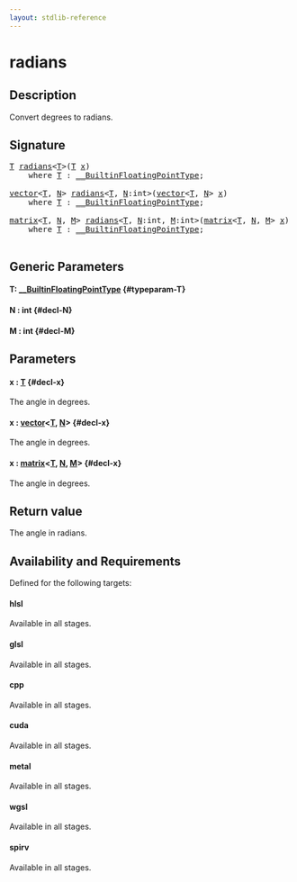 ```yaml
---
layout: stdlib-reference
---
```


# radians

## Description

Convert degrees to radians.



## Signature 

<pre>
<a href="/stdlib-reference/global-decls/radians#typeparam-T" class="code_type">T</a> <a href="/stdlib-reference/global-decls/radians">radians</a>&lt;<a href="/stdlib-reference/global-decls/radians#typeparam-T" class="code_type">T</a>&gt;(<a href="/stdlib-reference/global-decls/radians#typeparam-T" class="code_type">T</a> <a href="/stdlib-reference/global-decls/radians#decl-x" class="code_param">x</a>)
    <span class='code_keyword'>where</span> <a href="/stdlib-reference/global-decls/radians#typeparam-T" class="code_type">T</a> : <a href="/stdlib-reference/interfaces/0_builtinfloatingpointtype-029hm/index" class="code_type">__BuiltinFloatingPointType</a>;

<a href="/stdlib-reference/types/vector/index" class="code_type">vector</a>&lt;<a href="/stdlib-reference/global-decls/radians#typeparam-T" class="code_type">T</a>, <a href="/stdlib-reference/global-decls/radians#decl-N" class="code_var">N</a>&gt; <a href="/stdlib-reference/global-decls/radians">radians</a>&lt;<a href="/stdlib-reference/global-decls/radians#typeparam-T" class="code_type">T</a>, <a href="/stdlib-reference/global-decls/radians#decl-N" class="code_var">N</a>:<span class="code_keyword">int</span>&gt;(<a href="/stdlib-reference/types/vector/index" class="code_type">vector</a>&lt;<a href="/stdlib-reference/global-decls/radians#typeparam-T" class="code_type">T</a>, <a href="/stdlib-reference/global-decls/radians#decl-N" class="code_var">N</a>&gt; <a href="/stdlib-reference/global-decls/radians#decl-x" class="code_param">x</a>)
    <span class='code_keyword'>where</span> <a href="/stdlib-reference/global-decls/radians#typeparam-T" class="code_type">T</a> : <a href="/stdlib-reference/interfaces/0_builtinfloatingpointtype-029hm/index" class="code_type">__BuiltinFloatingPointType</a>;

<a href="/stdlib-reference/types/matrix/index" class="code_type">matrix</a>&lt;<a href="/stdlib-reference/global-decls/radians#typeparam-T" class="code_type">T</a>, <a href="/stdlib-reference/global-decls/radians#decl-N" class="code_var">N</a>, <a href="/stdlib-reference/global-decls/radians#decl-M" class="code_var">M</a>&gt; <a href="/stdlib-reference/global-decls/radians">radians</a>&lt;<a href="/stdlib-reference/global-decls/radians#typeparam-T" class="code_type">T</a>, <a href="/stdlib-reference/global-decls/radians#decl-N" class="code_var">N</a>:<span class="code_keyword">int</span>, <a href="/stdlib-reference/global-decls/radians#decl-M" class="code_var">M</a>:<span class="code_keyword">int</span>&gt;(<a href="/stdlib-reference/types/matrix/index" class="code_type">matrix</a>&lt;<a href="/stdlib-reference/global-decls/radians#typeparam-T" class="code_type">T</a>, <a href="/stdlib-reference/global-decls/radians#decl-N" class="code_var">N</a>, <a href="/stdlib-reference/global-decls/radians#decl-M" class="code_var">M</a>&gt; <a href="/stdlib-reference/global-decls/radians#decl-x" class="code_param">x</a>)
    <span class='code_keyword'>where</span> <a href="/stdlib-reference/global-decls/radians#typeparam-T" class="code_type">T</a> : <a href="/stdlib-reference/interfaces/0_builtinfloatingpointtype-029hm/index" class="code_type">__BuiltinFloatingPointType</a>;

</pre>

## Generic Parameters

#### T: [\_\_BuiltinFloatingPointType](/stdlib-reference/interfaces/0_builtinfloatingpointtype-029hm/index) {#typeparam-T}
#### N  : int {#decl-N}
#### M  : int {#decl-M}

## Parameters

#### x  : [T](/stdlib-reference/global-decls/radians#typeparam-T) {#decl-x}
The angle in degrees.

#### x  : [vector](/stdlib-reference/types/vector/index)\<[T](/stdlib-reference/types/vector/index#typeparam-T), [N](/stdlib-reference/types/vector/index#decl-N)\> {#decl-x}
The angle in degrees.

#### x  : [matrix](/stdlib-reference/types/matrix/index)\<[T](/stdlib-reference/types/matrix/t-0), [N](/stdlib-reference/types/matrix/index#decl-N), [M](/stdlib-reference/types/matrix/index#decl-M)\> {#decl-x}
The angle in degrees.


## Return value
The angle in radians.


## Availability and Requirements

Defined for the following targets:

#### hlsl
Available in all stages.

#### glsl
Available in all stages.

#### cpp
Available in all stages.

#### cuda
Available in all stages.

#### metal
Available in all stages.

#### wgsl
Available in all stages.

#### spirv
Available in all stages.




